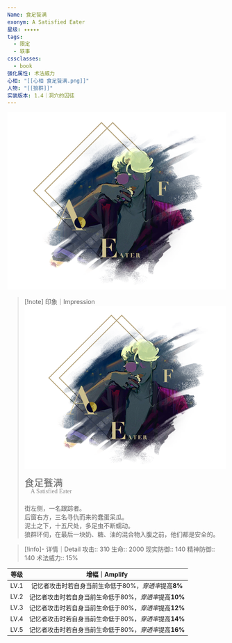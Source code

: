 ```yaml
---
Name: 食足餮满
exonym: A Satisfied Eater
星级: ✦✦✦✦✦
tags:
  - 限定
  - 轶事
cssclasses:
  - book
强化属性: 术法威力
心相: "[[心相 食足餮满.png]]"
人物: "[[狼群]]"
实装版本: 1.4｜洞穴的囚徒
---
```

![cover](assets/食足餮满｜A%20Satisfied%20Eater.assets/心相%20食足餮满.png)

> [!note] 印象｜Impression
> ![心相 食足餮满|inlL|300](assets/食足餮满｜A%20Satisfied%20Eater.assets/心相%20食足餮满.png)
> <p style="font-family: '家族宋', sans-serif; font-size: 22px; line-height: 0.75; text-indent: 0;">食足餮满<br><span style="font-family: serif; font-size: 14px; color: #888888;">　A Satisfied Eater</span></p>
> 
> 街左侧，一名跟踪者。  
> 后窗右方，三名寻仇而来的蠢蛋呆瓜。  
> 泥土之下，十五尺处，多足虫不断蠕动。  
> 狼群环伺，在最后一块奶、糖、油的混合物入腹之前，他们都是安全的。

> [!info]- 详情｜Detail
> 攻击:: 310
> 生命:: 2000
> 现实防御:: 140
> 精神防御:: 140
> 术法威力:: 15%

| 等级 |                     增幅｜Amplify                      |
| :--: | :----------------------------------------------------: |
| LV.1 | 记忆者攻击时若自身当前生命低于80%，*穿透率*提高**8%**  |
| LV.2 | 记忆者攻击时若自身当前生命低于80%，*穿透率*提高**10%** |
| LV.3 | 记忆者攻击时若自身当前生命低于80%，*穿透率*提高**12%** |
| LV.4 | 记忆者攻击时若自身当前生命低于80%，*穿透率*提高**14%** |
| LV.5 | 记忆者攻击时若自身当前生命低于80%，*穿透率*提高**16%** |
